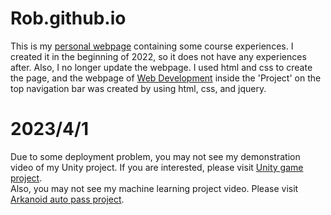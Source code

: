 # Rob.github.io
This is my [personal webpage](https://rob12312368.github.io/Rob.github.io/Tsao-Ching.html) containing some course experiences. I created it in the beginning of 2022, so it does not have any experiences after. Also, I no longer update the webpage. I used html and css to create the page, and the webpage of [Web Development](https://rob12312368.github.io/Rob.github.io/%E7%B6%B2%E9%A0%81%E6%9C%9F%E6%9C%AB/index.html) inside the 'Project' on the top navigation bar was created by using html, css, and jquery.  

# 2023/4/1
Due to some deployment problem, you may not see my demonstration video of my Unity project. If you are interested, please visit [Unity game project](https://www.youtube.com/watch?v=uMg8ot1RZ9Y).  
Also, you may not see my machine learning project video. Please visit [Arkanoid auto pass project](https://www.youtube.com/watch?v=finxMD5Q1NY).
